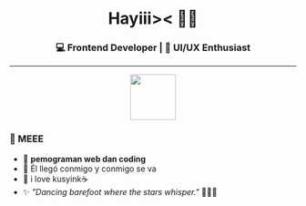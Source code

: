 <h1 align="center"> Hayiii>< 🌸💙</h1>
<h3 align="center">💻 Frontend Developer | 🎨 UI/UX Enthusiast</h3>

---

<p align="center">
  <img src="https://upload.wikimedia.org/wikipedia/commons/thumb/2/24/Blue_ribbon.svg/512px-Blue_ribbon.svg.png" width="80" />
</p>


### 🩵 MEEE
- 🌱 **pemograman web dan coding**
- 💌 Él llegó conmigo y conmigo se va
- 🐾 i love kusyink☕
- ✨ *"Dancing barefoot where the stars whisper."* 🌊🏰💙 

<!--
**liaa1705/liaa1705** is a ✨ _special_ ✨ repository because its `README.md` (this file) appears on your GitHub profile.

Here are some ideas to get you started:

- 🔭 I’m currently working on ...
- 🌱 I’m currently learning ...
- 👯 I’m looking to collaborate on ...
- 🤔 I’m looking for help with ...
- 💬 Ask me about ...
- 📫 How to reach me: ...
- 😄 Pronouns: ...
- ⚡ Fun fact: ...
-->
